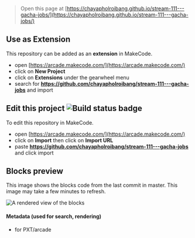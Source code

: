  


> Open this page at [https://chayapholroibang.github.io/stream-111---gacha-jobs/](https://chayapholroibang.github.io/stream-111---gacha-jobs/)

## Use as Extension

This repository can be added as an **extension** in MakeCode.

* open [https://arcade.makecode.com/](https://arcade.makecode.com/)
* click on **New Project**
* click on **Extensions** under the gearwheel menu
* search for **https://github.com/chayapholroibang/stream-111---gacha-jobs** and import

## Edit this project ![Build status badge](https://github.com/chayapholroibang/stream-111---gacha-jobs/workflows/MakeCode/badge.svg)

To edit this repository in MakeCode.

* open [https://arcade.makecode.com/](https://arcade.makecode.com/)
* click on **Import** then click on **Import URL**
* paste **https://github.com/chayapholroibang/stream-111---gacha-jobs** and click import

## Blocks preview

This image shows the blocks code from the last commit in master.
This image may take a few minutes to refresh.

![A rendered view of the blocks](https://github.com/chayapholroibang/stream-111---gacha-jobs/raw/master/.github/makecode/blocks.png)

#### Metadata (used for search, rendering)

* for PXT/arcade
<script src="https://makecode.com/gh-pages-embed.js"></script><script>makeCodeRender("{{ site.makecode.home_url }}", "{{ site.github.owner_name }}/{{ site.github.repository_name }}");</script>
